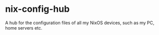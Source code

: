# nix-config-hub
A hub for the configuration files of all my NixOS devices, such as my PC, home servers etc.
